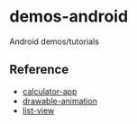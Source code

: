 # demos-android

Android demos/tutorials

## Reference

- [calculator-app](https://www.udemy.com/master-android-7-nougat-java-app-development-step-by-step/)
- [drawable-animation](https://www.youtube.com/watch?v=scZYIAZrMWk)
- [list-view](https://www.youtube.com/playlist?list=PL0dzCUj1L5JFWMoGYWyUSAUnR4PHIJaZY)
